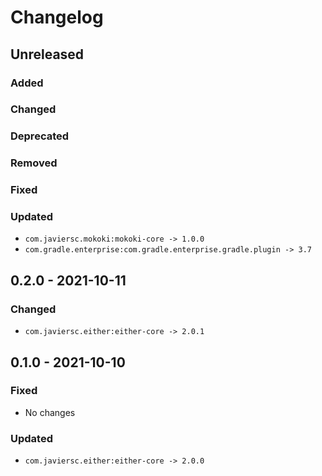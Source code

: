 # Changelog

## Unreleased

### Added

### Changed

### Deprecated

### Removed

### Fixed

### Updated
- `com.javiersc.mokoki:mokoki-core -> 1.0.0`
- `com.gradle.enterprise:com.gradle.enterprise.gradle.plugin -> 3.7`


## 0.2.0 - 2021-10-11

### Changed
- `com.javiersc.either:either-core -> 2.0.1`

## 0.1.0 - 2021-10-10

### Fixed
- No changes

### Updated
- `com.javiersc.either:either-core -> 2.0.0`
